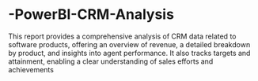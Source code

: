 # -PowerBI-CRM-Analysis
This report provides a comprehensive analysis of CRM data related to software products, offering an overview of revenue, a detailed breakdown by product, and insights into agent performance. It also tracks targets and attainment, enabling a clear understanding of sales efforts and achievements
